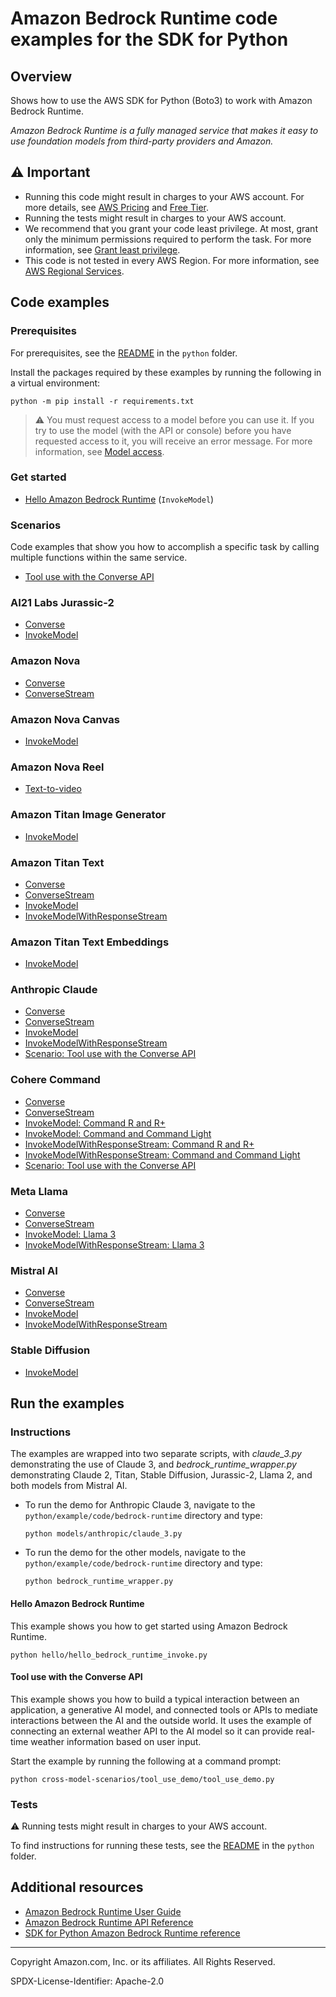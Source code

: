 # Amazon Bedrock Runtime code examples for the SDK for Python

## Overview

Shows how to use the AWS SDK for Python (Boto3) to work with Amazon Bedrock Runtime.

<!--custom.overview.start-->
<!--custom.overview.end-->

_Amazon Bedrock Runtime is a fully managed service that makes it easy to use foundation models from third-party providers and Amazon._

## ⚠ Important

* Running this code might result in charges to your AWS account. For more details, see [AWS Pricing](https://aws.amazon.com/pricing/) and [Free Tier](https://aws.amazon.com/free/).
* Running the tests might result in charges to your AWS account.
* We recommend that you grant your code least privilege. At most, grant only the minimum permissions required to perform the task. For more information, see [Grant least privilege](https://docs.aws.amazon.com/IAM/latest/UserGuide/best-practices.html#grant-least-privilege).
* This code is not tested in every AWS Region. For more information, see [AWS Regional Services](https://aws.amazon.com/about-aws/global-infrastructure/regional-product-services).

<!--custom.important.start-->
<!--custom.important.end-->

## Code examples

### Prerequisites

For prerequisites, see the [README](../../README.md#Prerequisites) in the `python` folder.

Install the packages required by these examples by running the following in a virtual environment:

```
python -m pip install -r requirements.txt
```

<!--custom.prerequisites.start-->

> ⚠ You must request access to a model before you can use it. If you try to use the model (with the API or console)
> before you have requested access to it, you will receive an error message. For more information,
> see [Model access](https://docs.aws.amazon.com/bedrock/latest/userguide/model-access.html).
>
<!--custom.prerequisites.end-->

### Get started

- [Hello Amazon Bedrock Runtime](hello/hello_bedrock_runtime_invoke.py#L5) (`InvokeModel`)

### Scenarios

Code examples that show you how to accomplish a specific task by calling multiple
functions within the same service.

- [Tool use with the Converse API](cross-model-scenarios/tool_use_demo/tool_use_demo.py)

### AI21 Labs Jurassic-2

- [Converse](models/ai21_labs_jurassic2/converse.py#L4)
- [InvokeModel](models/ai21_labs_jurassic2/invoke_model.py#L4)

### Amazon Nova

- [Converse](models/amazon_nova/amazon_nova_text/converse.py#L4)
- [ConverseStream](models/amazon_nova/amazon_nova_text/converse_stream.py#L4)

### Amazon Nova Canvas

- [InvokeModel](models/amazon_nova/amazon_nova_canvas/invoke_model.py#L4)

### Amazon Nova Reel

- [Text-to-video](models/amazon_nova/amazon_nova_reel/text_to_video.py#L4)

### Amazon Titan Image Generator

- [InvokeModel](models/amazon_titan_image_generator/invoke_model.py#L4)

### Amazon Titan Text

- [Converse](models/amazon_titan_text/converse.py#L4)
- [ConverseStream](models/amazon_titan_text/converse_stream.py#L4)
- [InvokeModel](models/amazon_titan_text/invoke_model.py#L4)
- [InvokeModelWithResponseStream](models/amazon_titan_text/invoke_model_with_response_stream.py#L4)

### Amazon Titan Text Embeddings

- [InvokeModel](models/amazon_titan_text_embeddings/invoke_model.py#L4)

### Anthropic Claude

- [Converse](models/anthropic_claude/converse.py#L4)
- [ConverseStream](models/anthropic_claude/converse_stream.py#L4)
- [InvokeModel](models/anthropic_claude/invoke_model.py#L4)
- [InvokeModelWithResponseStream](models/anthropic_claude/invoke_model_with_response_stream.py#L4)
- [Scenario: Tool use with the Converse API](cross-model-scenarios/tool_use_demo/tool_use_demo.py)

### Cohere Command

- [Converse](models/cohere_command/converse.py#L4)
- [ConverseStream](models/cohere_command/converse_stream.py#L4)
- [InvokeModel: Command R and R+](models/cohere_command/command_r_invoke_model.py#L4)
- [InvokeModel: Command and Command Light](models/cohere_command/command_invoke_model.py#L4)
- [InvokeModelWithResponseStream: Command R and R+](models/cohere_command/command_r_invoke_model_with_response_stream.py#L4)
- [InvokeModelWithResponseStream: Command and Command Light](models/cohere_command/command_invoke_model_with_response_stream.py#L4)
- [Scenario: Tool use with the Converse API](cross-model-scenarios/tool_use_demo/tool_use_demo.py)

### Meta Llama

- [Converse](models/meta_llama/converse.py#L4)
- [ConverseStream](models/meta_llama/converse_stream.py#L4)
- [InvokeModel: Llama 3](models/meta_llama/llama3_invoke_model.py#L4)
- [InvokeModelWithResponseStream: Llama 3](models/meta_llama/llama3_invoke_model_with_response_stream.py#L4)

### Mistral AI

- [Converse](models/mistral_ai/converse.py#L4)
- [ConverseStream](models/mistral_ai/converse_stream.py#L4)
- [InvokeModel](models/mistral_ai/invoke_model.py#L4)
- [InvokeModelWithResponseStream](models/mistral_ai/invoke_model_with_response_stream.py#L4)

### Stable Diffusion

- [InvokeModel](models/stability_ai/invoke_model.py#L4)


<!--custom.examples.start-->
<!--custom.examples.end-->

## Run the examples

### Instructions


<!--custom.instructions.start-->
The examples are wrapped into two separate scripts, with *claude_3.py* demonstrating the use of Claude 3, and
*bedrock_runtime_wrapper.py* demonstrating Claude 2, Titan, Stable Diffusion, Jurassic-2, Llama 2, and both models from
Mistral AI.

- To run the demo for Anthropic Claude 3, navigate to the `python/example/code/bedrock-runtime` directory and type:
  ```commandline
  python models/anthropic/claude_3.py
  ```

- To run the demo for the other models, navigate to the `python/example/code/bedrock-runtime` directory and type:
  ```commandline
  python bedrock_runtime_wrapper.py
  ```

<!--custom.instructions.end-->

#### Hello Amazon Bedrock Runtime

This example shows you how to get started using Amazon Bedrock Runtime.

```
python hello/hello_bedrock_runtime_invoke.py
```


#### Tool use with the Converse API

This example shows you how to build a typical interaction between an application, a generative AI model, and connected tools or APIs to mediate interactions between the AI and the outside world. It uses the example of connecting an external weather API to the AI model so it can provide real-time weather information based on user input.


<!--custom.scenario_prereqs.bedrock-runtime_Scenario_ToolUse.start-->
<!--custom.scenario_prereqs.bedrock-runtime_Scenario_ToolUse.end-->

Start the example by running the following at a command prompt:

```
python cross-model-scenarios/tool_use_demo/tool_use_demo.py
```


<!--custom.scenarios.bedrock-runtime_Scenario_ToolUse.start-->
<!--custom.scenarios.bedrock-runtime_Scenario_ToolUse.end-->

### Tests

⚠ Running tests might result in charges to your AWS account.


To find instructions for running these tests, see the [README](../../README.md#Tests)
in the `python` folder.



<!--custom.tests.start-->
<!--custom.tests.end-->

## Additional resources

- [Amazon Bedrock Runtime User Guide](https://docs.aws.amazon.com/bedrock/latest/userguide/what-is-bedrock.html)
- [Amazon Bedrock Runtime API Reference](https://docs.aws.amazon.com/bedrock/latest/APIReference/welcome.html)
- [SDK for Python Amazon Bedrock Runtime reference](https://boto3.amazonaws.com/v1/documentation/api/latest/reference/services/bedrock-runtime.html)

<!--custom.resources.start-->
<!--custom.resources.end-->

---

Copyright Amazon.com, Inc. or its affiliates. All Rights Reserved.

SPDX-License-Identifier: Apache-2.0

